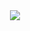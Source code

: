 <div align="center"><img src="https://github.com/user-attachments/assets/dcbb61a3-aebf-4e3e-ab1f-a7055657a67b"></div>
